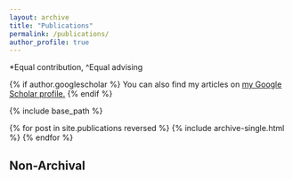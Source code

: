 ```yaml
---
layout: archive
title: "Publications"
permalink: /publications/
author_profile: true
---
```

*Equal contribution, ^Equal advising

{% if author.googlescholar %}
  You can also find my articles on <u><a href="{{author.googlescholar}}">my Google Scholar profile</a>.</u>
{% endif %}

{% include base_path %}

{% for post in site.publications reversed %}
  {% include archive-single.html %}
{% endfor %}

## Non-Archival
